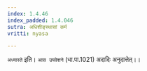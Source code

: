 ```yaml
---
index: 1.4.46
index_padded: 1.4.046
sutra: अधिशीङ्स्थासां कर्म
vritti: nyasa

---
```

`अध्यास्ते` इति। `आस उपवेशने` (धा.पा.1021) अदादिः अनुदात्तेत्।।